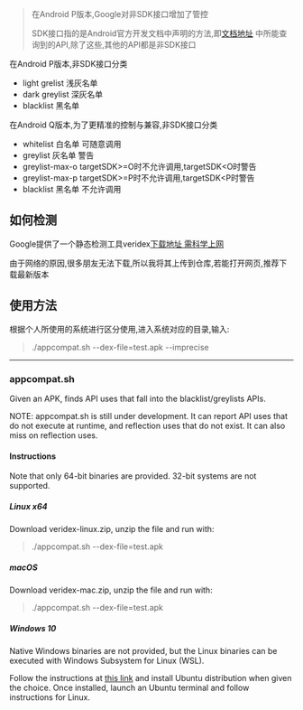 
> 在Android P版本,Google对非SDK接口增加了管控
> 
> SDK接口指的是Android官方开发文档中声明的方法,即[文档地址](https://developer.android.google.cn/reference/packages) 中所能查询到的API,除了这些,其他的API都是非SDK接口



在Android P版本,非SDK接口分类

* light grelist 浅灰名单 
* dark greylist 深灰名单
* blacklist 黑名单

在Android Q版本,为了更精准的控制与兼容,非SDK接口分类

* whitelist 白名单 可随意调用
* greylist 灰名单  警告
* greylist-max-o  targetSDK>=O时不允许调用,targetSDK<O时警告
* greylist-max-p targetSDK>=P时不允许调用,targetSDK<P时警告
* blacklist 黑名单 不允许调用

## 如何检测

Google提供了一个静态检测工具veridex[下载地址 需科学上网](https://android.googlesource.com/platform/prebuilts/runtime/+/master/appcompat) 

由于网络的原因,很多朋友无法下载,所以我将其上传到仓库,若能打开网页,推荐下载最新版本


## 使用方法

根据个人所使用的系统进行区分使用,进入系统对应的目录,输入:
> ./appcompat.sh --dex-file=test.apk --imprecise


---



### appcompat.sh

Given an APK, finds API uses that fall into the blacklist/greylists APIs.

NOTE: appcompat.sh is still under development. It can report
API uses that do not execute at runtime, and reflection uses
that do not exist. It can also miss on reflection uses.

#### Instructions

Note that only 64-bit binaries are provided. 32-bit systems are not supported.

##### Linux x64

Download veridex-linux.zip, unzip the file and run with:
> ./appcompat.sh --dex-file=test.apk

##### macOS

Download veridex-mac.zip, unzip the file and run with:
> ./appcompat.sh --dex-file=test.apk

##### Windows 10

Native Windows binaries are not provided, but the Linux binaries can be executed
with Windows Subsystem for Linux (WSL).

Follow the instructions at [this
link](https://docs.microsoft.com/en-us/windows/wsl/install-win10) and install
Ubuntu distribution when given the choice. Once installed, launch an Ubuntu
terminal and follow instructions for Linux.